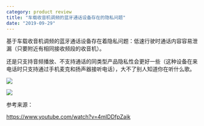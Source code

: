 ```yaml
---
category: product review
title: "车载收音机调频的蓝牙通话设备存在的隐私问题"
date: "2019-09-29"
---
```


基于车载收音机调频的蓝牙通话设备存在着隐私问题：低速行驶时通话内容容易泄漏（只要附近有相同接收频段的收音机）。

还是只支持音频播放、不支持通话的同类型产品隐私性会更好一些（这种设备在来电话时只支持通过手机麦克和扬声器接听电话），大不了别人知道你在听什么歌。

![](https://goooooouwa.files.wordpress.com/2020/04/efnznazu4aalxad.jpeg?w=1024)

![](https://goooooouwa.files.wordpress.com/2020/04/efnznazu4aiyovt.jpeg?w=1024)

参考来源：

https://www.youtube.com/watch?v=4mIDDfpZaik
